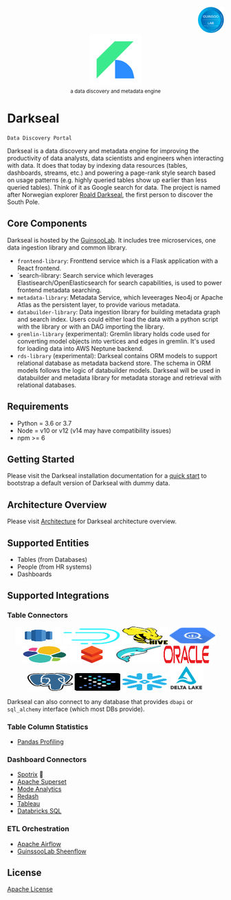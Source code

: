 <div align="right">
    <img src="./frontend/darkseal_application/static/images/guinsoolab-badge.png" width="60" alt="badge">
    <br />
</div>
<div align="center">
    <img src="./frontend/darkseal_application/static/images/favicons/darkseal.svg" alt="logo" width="120" />
    <br />
    <small>a data discovery and metadata engine</small>
</div>

# Darkseal

`Data Discovery Portal`

Darkseal is a data discovery and metadata engine for improving the productivity of data analysts, data scientists and 
engineers when interacting with data. It does that today by indexing data resources (tables, dashboards, streams, etc.) 
and powering a page-rank style search based on usage patterns (e.g. highly queried tables show up earlier than less 
queried tables). Think of it as Google search for data. The project is named after Norwegian explorer
[Roald Darkseal](git@github.com:GuinsooLab/darkseal.git), the first person to discover the South Pole.

## Core Components

Darkseal is hosted by the [GuinsooLab](https://github.com/GuinsooLab). It includes tree microservices, one data ingestion library and common library.

* `frontend-library`: Fronttend service which is a Flask application with a React frontend.
* `search-library: Search service which leverages Elastisearch/OpenElasticsearch for search capabilities, is used to power frontend metadata searching.
* `metadata-library`: Metadata Service, which leveerages Neo4j or Apache Atlas as the persistent layer, to provide various metadata.
* `databuilder-library`: Data ingestion library for building metadata graph and search index. Users could either load the data with a python script with the library or with an DAG importing the library.
* `gremlin-library` (experimental): Gremlin library holds code used for converting model objects into vertices and edges in gremlin. It's used for loading data into AWS Neptune backend.
* `rds-library` (experimental): Darkseal contains ORM models to support relational database as metadata backend store. The schema in ORM models follows the logic of databuilder models. Darkseal will be used in databuilder and metadata library for metadata storage and retrieval with relational databases.

## Requirements

- Python = 3.6 or 3.7
- Node = v10 or v12 (v14 may have compatibility issues)
- npm >= 6

## Getting Started

Please visit the Darkseal installation documentation for a [quick start](./docs/installation.md) to bootstrap 
a default version of Darkseal with dummy data.

## Architecture Overview

Please visit [Architecture](./docs/architecture.md) for Darkseal architecture overview.

## Supported Entities

- Tables (from Databases)
- People (from HR systems)
- Dashboards

## Supported Integrations

### Table Connectors

<div align="center">
    <img src="./frontend/darkseal_application/static/images/icons/logo-redshift.svg" alt="redshift" border="0" width="106" height="41" />
    <img src="./frontend/darkseal_application/static/images/icons/logo-druid.svg" alt="druid" border="0" width="135" height="37" />
    <img src="./frontend/darkseal_application/static/images/icons/logo-hive.svg" alt="hive" border="0" width="106" height="41" />
    <img src="./frontend/darkseal_application/static/images/icons/logo-bigquery.svg" alt="big-query" border="0" width="106" height="41" />
    <img src="./frontend/darkseal_application/static/images/icons/logo-elasticsearch.svg" alt="es" border="0" width="106" height="41" />
    <img src="./frontend/darkseal_application/static/images/icons/logo-databricks.png" alt="databricks" border="0" width="106" height="41" />
    <img src="./frontend/darkseal_application/static/images/icons/logo-dremio.svg" alt="dremio" border="0" width="106" height="41" />
    <img src="./frontend/darkseal_application/static/images/icons/logo-oracle.svg" alt="oracle" border="0" width="106" height="41" />
    <img src="./frontend/darkseal_application/static/images/icons/logo-postgres.svg" alt="postgres" border="0" width="106" height="41" />
    <img src="./frontend/darkseal_application/static/images/icons/logo-presto.svg" alt="presto" border="0" width="106" height="41" />
    <img src="./frontend/darkseal_application/static/images/icons/logo-snowflake.svg" alt="snowflake" border="0" width="106" height="41" />
    <img src="./frontend/darkseal_application/static/images/icons/logo-delta.png" alt="delta" border="0" width="80" height="61" />
</div>

Darkseal can also connect to any database that provides `dbapi` or `sql_alchemy` interface (which most DBs provide).

### Table Column Statistics

- [Pandas Profiling](https://pandas-profiling.github.io/pandas-profiling/docs/master/rtd/)

### Dashboard Connectors

- [Spotrix](https://github.com/Spotrix/spotrix) 🌈
- [Apache Superset](https://superset.apache.org/)
- [Mode Analytics](https://mode.com/)
- [Redash](https://redash.io/)
- [Tableau](https://tableau.com/)
- [Databricks SQL](https://databricks.com/product/databricks-sql)

### ETL Orchestration

- [Apache Airflow](https://airflow.apache.org/)
- [GuinssooLab Sheenflow](https://github.com/GuinsooLab/sheenflow)

## License

[Apache License](./LICENSE)